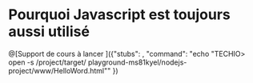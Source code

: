 # Pourquoi Javascript est toujours aussi utilisé

@[Support de cours à lancer ]({"stubs": , "command": "echo \"TECHIO> open -s /project/target/ playground-ms81kyel/nodejs-project/www/HelloWord.html\"" })

